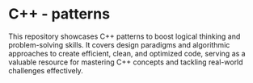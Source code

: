 # C++ - patterns
This repository showcases C++ patterns to boost logical thinking and problem-solving skills. It covers design paradigms and algorithmic approaches to create efficient, clean, and optimized code, serving as a valuable resource for mastering C++ concepts and tackling real-world challenges effectively.
